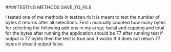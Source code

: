 ####TESTING METHODS SAVE_TO_FILE

I tested one of me methods in testzen.rb 
It is meant to test the number of bytes it returns after all selections.
First i manually counted how many bytes for selecting the following add ons in my array; facial and cupping and total for the bytes after running the application should be 77
after running test if output is 77 bytes then the test is true and it works
If it does not return 77 bytes it should output false. 